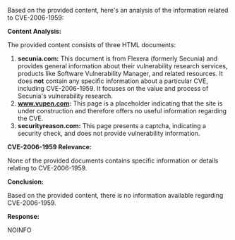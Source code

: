 Based on the provided content, here's an analysis of the information related to CVE-2006-1959:

**Content Analysis:**

The provided content consists of three HTML documents:

1.  **secunia.com:** This document is from Flexera (formerly Secunia) and provides general information about their vulnerability research services, products like Software Vulnerability Manager, and related resources. It does **not** contain any specific information about a particular CVE, including CVE-2006-1959. It focuses on the value and process of Secunia's vulnerability research.
2.  **www.vupen.com:** This page is a placeholder indicating that the site is under construction and therefore offers no useful information regarding the CVE.
3.  **securityreason.com:** This page presents a captcha, indicating a security check, and does not provide vulnerability information.

**CVE-2006-1959 Relevance:**

None of the provided documents contains specific information or details relating to CVE-2006-1959.

**Conclusion:**

Based on the provided content, there is no information available regarding CVE-2006-1959.

**Response:**

NOINFO